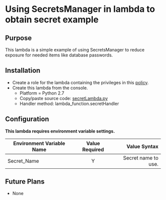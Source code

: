 # Using SecretsManager in lambda to obtain secret example

## Purpose
This lambda is a simple example of using SecretsManager to reduce exposure
for needed items like database passwords.

## Installation

* Create a role for the lambda containing the privileges in this [policy](awsPolicy.json).
* Create this lambda from the console.
    * Platform = Python 2.7
    * Copy/paste source code:  [secretLambda.py](secretLambda.py)
    * Handler method:  lambda_function.secretHandler

## Configuration
**This lambda requires environment variable settings.**

| Environment Variable Name | Value Required | Value Syntax |
| --- |:---:| ---:|
| Secret_Name | Y | Secret name to use. |

## Future Plans
* None
